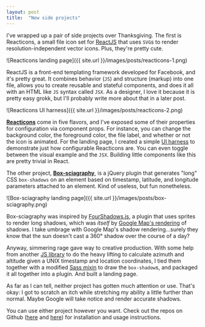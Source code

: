 ```yaml
---
layout: post
title:  "New side projects"
---
```


I've wrapped up a pair of side projects over Thanksgiving. The first is Reacticons, a small file icon set for [ReactJS](http://facebook.github.io/react/) that uses `SVG`s to render resolution-independent vector icons. Plus, they're pretty cute.

![Reacticons landing page]({{ site.url }}/images/posts/reacticons-1.png)

ReactJS is a front-end templating framework developed for Facebook, and it's pretty great. It combines behavior (`JS`) and structure (markup) into one file, allows you to create reusable and stateful components, and does it all with an HTML like `JS` syntax called `JSX`. As a designer, I love it because it is pretty easy grokk, but I'll probably write more about that in a later post.

![Reacticons UI harness]({{ site.url }}/images/posts/reacticons-2.png)

**[Reacticons](http://andrewliebchen.github.io/reacticons/)** come in five flavors, and I've exposed some of their properties for configuration via component props. For instance, you can change the background color, the foreground color, the file label, and whether or not the icon is animated. For the landing page, I created a simple [UI harness](https://www.meteor.com/blog/2014/08/18/meteor-devshop-sf-july-2014) to demonstrate just how configurable Reacticons are. You can even toggle between the visual example and the `JSX`. Building little components like this are pretty trivial in React.

The other project, **[Box-sciagraphy](http://andrewliebchen.github.io/box-sciagraphy/)**, is a jQuery plugin that generates "long" CSS `box-shadows` on an element based on timestamp, latitude, and longitude parameters attached to an element. Kind of useless, but fun nonetheless.

![Box-sciagraphy landing page]({{ site.url }}/images/posts/box-sciagraphy.png)

Box-sciagraphy was inspired by [FourShadows.js](https://github.com/Gigacore/four-shadows), a plugin that uses sprites to render long shadows, which was _itself_ by [Google Map's rendering](http://littlebigdetails.com/post/102531877124/google-maps-building-shadows-display-accurately) of shadows. I take umbrage with Google Map's shadow rendering...surely they know that the sun doesn't cast a 360&deg; shadow over the course of a day?

Anyway, simmering rage gave way to creative production. With some help from another [JS library](https://github.com/mourner/suncalc) to do the heavy lifting to calculate azimuth and altitude given a UNIX timestamp and location coordinates, I tied them together with a modified [Sass mixin](https://github.com/at-import/sassytextshadow) to draw the `box-shadow`s, and packaged it all together into a plugin. And built a landing page.

As far as I can tell, neither project has gotten much attention or use. That's okay: I got to scratch an itch while stretching my ability a little further than normal. Maybe Google will take notice and render accurate shadows.

You can use either project however you want. Check out the repos on Github ([here](http://www.github.com/andrewliebchen/reacticons) and [here](http://www.github.com/andrewliebchen/box-sciagraphy)) for installation and usage instructions.





